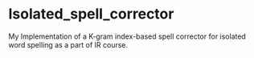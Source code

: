 # Isolated_spell_corrector
My Implementation of a K-gram index-based spell corrector for isolated word spelling as a part of IR course.
